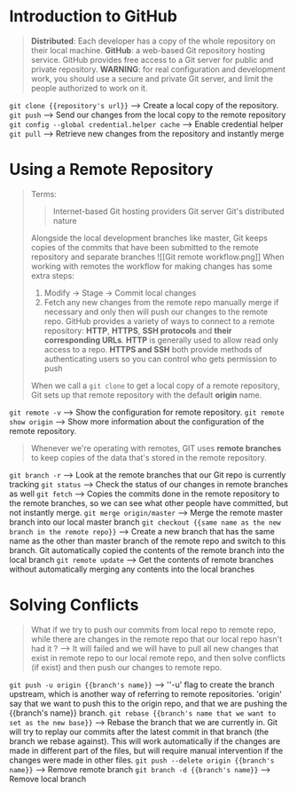 # Introduction to GitHub
>**Distributed**: Each developer has a copy of the whole repository on their local machine.
>**GitHub**: a web-based Git repository hosting service. GitHub provides free access to a Git server for public and private repository.
>**WARNING**: for real configuration and development work, you should use a secure and private Git server, and limit the people authorized to work on it.

`git clone {{repository's url}}`
--> Create a local copy of the repository.
`git push` 
--> Send our changes from the local copy to the remote repository
`git config --global credential.helper cache`
--> Enable credential helper
`git pull`
--> Retrieve new changes from the repository and instantly merge

# Using a Remote Repository
>Terms:
>>Internet-based Git hosting providers
>>Git server
>>Git's distributed nature 
>
>Alongside the local development branches like master, Git keeps copies of the commits that have been submitted to the remote repository and separate branches
>![[Git remote workflow.png]]
>When working with remotes the workflow for making changes has some extra steps:
>1. Modify -> Stage -> Commit local changes
>2. Fetch any new changes from the remote repo manually merge if necessary and only then will push our changes to the remote repo.
>GitHub provides a variety of ways to connect to a remote repository: **HTTP**, **HTTPS**, **SSH protocols** and **their corresponding URLs**. **HTTP** is generally used to allow read only access to a repo. **HTTPS and SSH** both provide methods of authenticating users so you can control who gets permission to push
>
>When we call a `git clone` to get a local copy of a remote repository, Git sets up that remote repository with the default **origin** name.

`git remote -v`
--> Show the configuration for remote repository.
`git remote show origin`
--> Show more information about the configuration of the remote repository.

>Whenever we're operating with remotes, GIT uses **remote branches** to keep copies of the data that's stored in the remote repository.

`git branch -r`
--> Look at the remote branches that our Git repo is currently tracking
`git status`
--> Check the status of our changes in remote branches as well
`git fetch`
--> Copies the commits done in the remote repository to the remote branches, so we can see what other people have committed, but not instantly merge.
`git merge origin/master`
--> Merge the remote master branch into our local master branch
`git checkout {{same name as the new branch in the remote repo}}`
--> Create a new branch that has the same name as the other than master branch of the remote repo and switch to this branch. Git automatically copied the contents of the remote branch into the local branch
`git remote update`
--> Get the contents of remote branches without automatically merging any contents into the local branches

# Solving Conflicts
>What if we try to push our commits from local repo to remote repo, while there are changes in the remote repo that our local repo hasn't had it ? --> It will failed and we will have to pull all new changes that exist in remote repo to our local remote repo, and then solve conflicts (if exist) and then push our changes to remote repo.

`git push -u origin {{branch's name}}`
--> ''-u' flag to create the branch upstream, which is another way of referring to remote repositories. 'origin' say that we want to push this to the origin repo, and that we are pushing the {{branch's name}} branch.
`git rebase {{branch's name that we want to set as the new base}}`
--> Rebase the branch that we are currently in. Git will try to replay our commits after the latest commit in that branch (the branch we rebase against). This will work automatically if the changes are made in different part of the files, but will require manual intervention if the changes were made in other files.
`git push --delete origin {{branch's name}}`
--> Remove remote branch
`git branch -d {{branch's name}}`
--> Remove local branch